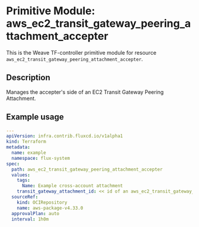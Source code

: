 
# Primitive Module: aws_ec2_transit_gateway_peering_attachment_accepter

This is the Weave TF-controller primitive module for resource `aws_ec2_transit_gateway_peering_attachment_accepter`.

## Description

Manages the accepter's side of an EC2 Transit Gateway Peering Attachment.

## Example usage

```yaml
---
apiVersion: infra.contrib.fluxcd.io/v1alpha1
kind: Terraform
metadata:
  name: example
  namespace: flux-system
spec:
  path: aws_ec2_transit_gateway_peering_attachment_accepter
  values:
    tags:
      Name: Example cross-account attachment
    transit_gateway_attachment_id: << id of an aws_ec2_transit_gateway_peering_attachment >>
  sourceRef:
    kind: OCIRepository
    name: aws-package-v4.33.0
  approvalPlan: auto
  interval: 1h0m
```
